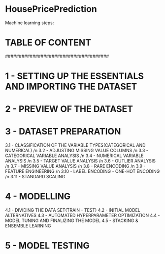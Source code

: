 # HousePricePrediction

Machine learning steps:

# TABLE OF CONTENT
######################################

# 1 - SETTING UP THE ESSENTIALS AND IMPORTING THE DATASET
# 2 - PREVIEW OF THE DATASET
# 3 - DATASET PREPARATION
  3.1 - CLASSIFICATION OF THE VARIABLE TYPES(CATEGORICAL AND NUMERICAL) /n
  3.2 - ADJUSTING MISSING VALUE COLUMNS /n
  3.3 - CATEGORICAL VARIABLE ANALYSIS /n
  3.4 - NUMERICAL VARIABLE ANALYSIS /n
  3.5 - TARGET VALUE ANALYSIS /n
  3.6 - OUTLIER ANALYSIS /n
  3.7 - MISSING VALUE ANALYSIS /n
  3.8 - RARE ENCODING /n
  3.9 - FEATURE ENGINEERING /n
  3.10 - LABEL ENCODING - ONE-HOT ENCODING /n
  3.11 - STANDARD SCALING
# 4 - MODELLING
  4.1 - DIVIDING THE DATA SET(TRAIN - TEST)
  4.2 - INITIAL MODEL ALTERNATIVES
  4.3 - AUTOMATED HYPERPARAMETER OPTIMIZATION
  4.4 - MODEL TUNING AND FINALIZING THE MODEL
  4.5 - STACKING & ENSEMBLE LEARNING
# 5 - MODEL TESTING
